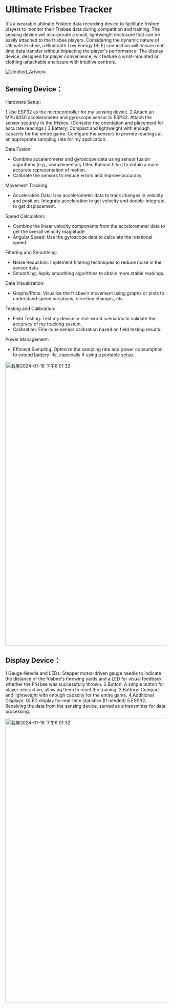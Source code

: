 # Ultimate Frisbee Tracker
It's a wearable ultimate Frisbee data recording device to facilitate frisbee players to monitor their Frisbee data during competition and training. The sensing device will incorporate a small, lightweight enclosure that can be easily attached to the frisbee players. Considering the dynamic nature of Ultimate Frisbee, a Bluetooth Low Energy (BLE) connection will ensure real-time data transfer without impacting the player's performance. The display device, designed for player convenience, will feature a wrist-mounted or clothing-attachable enclosure with intuitive controls.

![Untitled_Artwork](https://github.com/Michelleyukli/514-Final-Project/assets/148395276/cb1edeb7-dad0-4de7-95f7-71f81d545834)


## Sensing Device：
Hardware Setup:

 1.Use ESP32 as the microcontroller for my sensing device.
 2.Attach an MPU6050 accelerometer and gyroscope sensor to ESP32. Attach the sensor securely to the frisbee. (Consider the orientation and placement for accurate readings.) 
 3.Battery: Compact and lightweight with enough capacity for the entire game.
Configure the sensors to provide readings at an appropriate sampling rate for my application.

Data Fusion:
   - Combine accelerometer and gyroscope data using sensor fusion algorithms (e.g., complementary filter, Kalman filter) to obtain a more accurate representation of motion.
   - Calibrate the sensors to reduce errors and improve accuracy.

Movement Tracking:
   - Acceleration Data: Use accelerometer data to track changes in velocity and position. Integrate acceleration to get velocity and double-integrate to get displacement.

Speed Calculation:
   - Combine the linear velocity components from the accelerometer data to get the overall velocity magnitude.
   - Angular Speed: Use the gyroscope data to calculate the rotational speed.

Filtering and Smoothing:
   - Noise Reduction: Implement filtering techniques to reduce noise in the sensor data.
   - Smoothing: Apply smoothing algorithms to obtain more stable readings.

Data Visualization:
   - Graphs/Plots: Visualize the frisbee's movement using graphs or plots to understand speed variations, direction changes, etc.

Testing and Calibration:
   - Field Testing: Test my device in real-world scenarios to validate the accuracy of my tracking system.
   - Calibration: Fine-tune sensor calibration based on field testing results.

Power Management:
   - Efficient Sampling: Optimize the sampling rate and power consumption to extend battery life, especially if using a portable setup.

<img width="885" alt="截屏2024-01-16 下午6 01 32" src="https://github.com/Michelleyukli/514-Final-Project/assets/148395276/4383e754-75d8-4be0-b490-3209336c8d8e">


## Display Device：
   1.Gauge Needle and LEDs: Stepper motor-driven gauge needle to indicate the distance of the frisbee's throwing yards and a LED for visual feedback whether the Frisbee was successfully thrown. 
   2.Button: A simple button for player interaction, allowing them to reset the training. 
   3.Battery: Compact and lightweight with enough capacity for the entire game.
   4.Additional Displays: OLED display for real-time statistics (If needed)
   5.ESP32: Receiving the data from the sensing device, served as a transmitter for data processing.

<img width="885" alt="截屏2024-01-16 下午6 01 32" src="https://github.com/Michelleyukli/514-Final-Project/assets/148395276/af2153df-9ef9-416f-9cae-d9b490c8db35">

